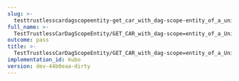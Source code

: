 ```yaml
---
slug: >-
  testtrustlesscardagscopeentity-get_car_with_dag-scope-entity_of_a_unixfs_directory_(accept_header)-header_content-disposition
full_name: >-
  TestTrustlessCarDagScopeEntity/GET_CAR_with_dag-scope=entity_of_a_UnixFS_directory_(Accept_Header)/Header_Content-Disposition
outcome: pass
title: >-
  TestTrustlessCarDagScopeEntity/GET_CAR_with_dag-scope=entity_of_a_UnixFS_directory_(Accept_Header)/Header_Content-Disposition
implementation_id: kubo
version: dev-44b0eaa-dirty
---
```


